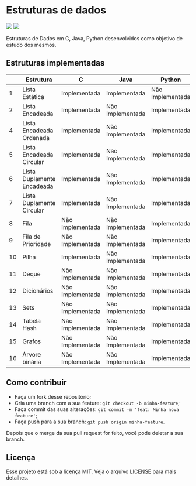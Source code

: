 # Estruturas de dados
![](https://img.shields.io/static/v1?label=PRs&message=welcome&color=7159c1&labelColor=000000) ![](https://img.shields.io/static/v1?label=license&message=MIT&color=7159c1&labelColor=000000)

Estruturas de Dados em C, Java, Python desenvolvidos como objetivo de estudo dos mesmos.

## Estruturas implementadas

|    | Estrutura                 | C | Java | Python |
|----|-------------------------------------|-------|------|--------|
| 1 | Lista Estática            | Implementada | Implementada | Não Implementada |
| 2  | Lista Encadeada           | Implementada | Não Implementada | Implementada |
| 4  | Lista Encadeada Ordenada           | Implementada | Não Implementada | Implementada |
| 5  | Lista Encadeada Circular           | Implementada | Não Implementada | Implementada |
| 6  | Lista Duplamente Encadeada           | Implementada | Não Implementada | Implementada |
| 7  | Lista Duplamente Circular           | Implementada | Não Implementada | Implementada |
| 8  | Fila         | Não Implementada| Não Implementada | Implementada |
| 9  | Fila de Prioridade        | Não Implementada| Não Implementada | Implementada |
| 10  | Pilha         | Implementada| Não Implementada | Implementada |
| 11  | Deque         | Não Implementada| Não Implementada | Implementada |
| 12  | Dicionários         | Não Implementada| Não Implementada | Implementada |
| 13  | Sets         | Não Implementada| Não Implementada | Implementada |
| 14  | Tabela Hash         | Não Implementada| Não Implementada | Implementada |
| 15  | Grafos         | Não Implementada | Não Implementada | Implementada |
| 16  | Árvore binária         | Não Implementada | Não Implementada | Implementada |

## Como contribuir

- Faça um fork desse repositório;
- Cria uma branch com a sua feature: `git checkout -b minha-feature`;
- Faça commit das suas alterações: `git commit -m 'feat: Minha nova feature'`;
- Faça push para a sua branch: `git push origin minha-feature`.

Depois que o merge da sua pull request for feito, você pode deletar a sua branch.

## Licença

Esse projeto está sob a licença MIT. Veja o arquivo [LICENSE](LICENSE.md) para mais detalhes.
